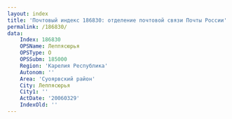 ```yaml
---
layout: index
title: 'Почтовый индекс 186830: отделение почтовой связи Почты России'
permalink: /186830/
data:
    Index: 186830
    OPSName: Леппясюрья
    OPSType: О
    OPSSubm: 185000
    Region: 'Карелия Республика'
    Autonom: ''
    Area: 'Суоярвский район'
    City: Леппясюрья
    City1: ''
    ActDate: '20060329'
    IndexOld: ''
---
```

